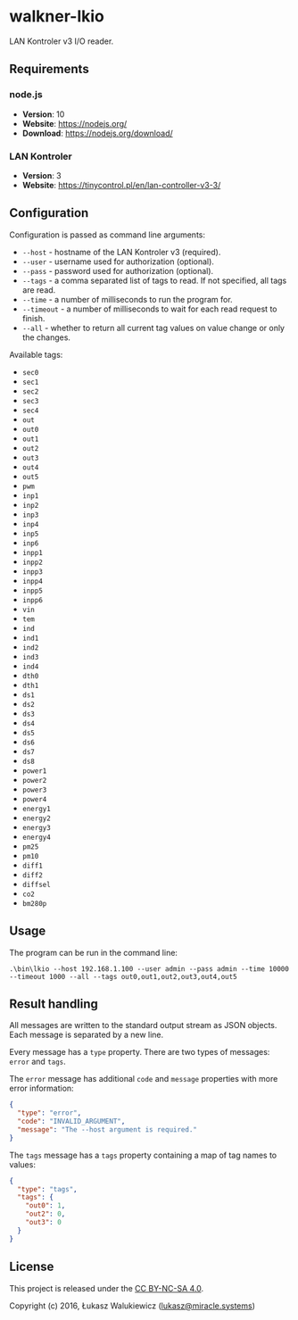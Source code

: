 # walkner-lkio

LAN Kontroler v3 I/O reader.

## Requirements

### node.js

  * __Version__: 10
  * __Website__: https://nodejs.org/
  * __Download__: https://nodejs.org/download/

### LAN Kontroler

  * __Version__: 3
  * __Website__: https://tinycontrol.pl/en/lan-controller-v3-3/

## Configuration

Configuration is passed as command line arguments:

* `--host` - hostname of the LAN Kontroler v3 (required).
* `--user` - username used for authorization (optional).
* `--pass` - password used for authorization (optional).
* `--tags` - a comma separated list of tags to read. If not specified, all tags are read.
* `--time` - a number of milliseconds to run the program for.
* `--timeout` - a number of milliseconds to wait for each read request to finish.
* `--all` - whether to return all current tag values on value change or only the changes.

Available tags:

* `sec0`
* `sec1`
* `sec2`
* `sec3`
* `sec4`
* `out`
* `out0`
* `out1`
* `out2`
* `out3`
* `out4`
* `out5`
* `pwm`
* `inp1`
* `inp2`
* `inp3`
* `inp4`
* `inp5`
* `inp6`
* `inpp1`
* `inpp2`
* `inpp3`
* `inpp4`
* `inpp5`
* `inpp6`
* `vin`
* `tem`
* `ind`
* `ind1`
* `ind2`
* `ind3`
* `ind4`
* `dth0`
* `dth1`
* `ds1`
* `ds2`
* `ds3`
* `ds4`
* `ds5`
* `ds6`
* `ds7`
* `ds8`
* `power1`
* `power2`
* `power3`
* `power4`
* `energy1`
* `energy2`
* `energy3`
* `energy4`
* `pm25`
* `pm10`
* `diff1`
* `diff2`
* `diffsel`
* `co2`
* `bm280p`

## Usage

The program can be run in the command line:

```
.\bin\lkio --host 192.168.1.100 --user admin --pass admin --time 10000 --timeout 1000 --all --tags out0,out1,out2,out3,out4,out5
```

## Result handling

All messages are written to the standard output stream as JSON objects. Each message is separated by a new line.

Every message has a `type` property. There are two types of messages: `error` and `tags`.

The `error` message has additional `code` and `message` properties with more error information:

```json
{
  "type": "error",
  "code": "INVALID_ARGUMENT",
  "message": "The --host argument is required."
}
```

The `tags` message has a `tags` property containing a map of tag names to values:

```json
{
  "type": "tags",
  "tags": {
    "out0": 1,
    "out2": 0,
    "out3": 0
  }
}
```

## License

This project is released under the [CC BY-NC-SA 4.0](https://raw.github.com/morkai/walkner-lkio/master/license.md).

Copyright (c) 2016, Łukasz Walukiewicz (lukasz@miracle.systems)
